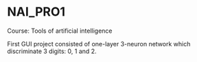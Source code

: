 # NAI_PRO1

Course: Tools of artificial intelligence

First GUI project consisted of one-layer 3-neuron network which discriminate 3 digits: 0, 1 and 2.
